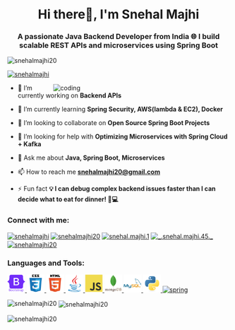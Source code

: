 <h1 align="center">Hi there👋, I'm Snehal Majhi</h1>
<h3 align="center">A passionate Java Backend Developer from India 🌐 I build scalable REST APIs and microservices using Spring Boot</h3>
<p align="left"> <img src="https://komarev.com/ghpvc/?username=snehalmajhi20&label=Profile%20views&color=0e75b6&style=flat" alt="snehalmajhi20" /> </p>

<p align="left"> 
  <a href="https://twitter.com/snehalmajhi" target="blank">
    <img src="https://img.shields.io/twitter/follow/snehalmajhi?logo=twitter&style=for-the-badge" alt="snehalmajhi" />
  </a>
</p>
<img align="right" alt="coding" width="400" src="https://cdn.dribbble.com/users/260312/screenshots/2553737/antnodeskdb.gif" />

- 🔭 I’m currently working on **Backend APIs**

- 🌱 I’m currently learning **Spring Security, AWS(lambda & EC2), Docker**

- 👯 I’m looking to collaborate on **Open Source Spring Boot Projects**

- 🤝 I’m looking for help with **Optimizing Microservices with Spring Cloud + Kafka**

- 💬 Ask me about **Java, Spring Boot, Microservices**

- 📫 How to reach me **snehalmajhi20@gmail.com**

- ⚡ Fun fact **💡 I can debug complex backend issues faster than I can decide what to eat for dinner! 🍕💻**

<h3 align="left">Connect with me:</h3>
<p align="left">
<a href="https://twitter.com/snehalmajhi" target="blank"><img align="center" src="https://raw.githubusercontent.com/rahuldkjain/github-profile-readme-generator/master/src/images/icons/Social/twitter.svg" alt="snehalmajhi" height="30" width="40" /></a>
<a href="https://linkedin.com/in/snehalmajhi20" target="blank"><img align="center" src="https://raw.githubusercontent.com/rahuldkjain/github-profile-readme-generator/master/src/images/icons/Social/linked-in-alt.svg" alt="snehalmajhi20" height="30" width="40" /></a>
<a href="https://fb.com/snehal.majhi.1" target="blank"><img align="center" src="https://raw.githubusercontent.com/rahuldkjain/github-profile-readme-generator/master/src/images/icons/Social/facebook.svg" alt="snehal.majhi.1" height="30" width="40" /></a>
<a href="https://instagram.com/_.snehal.majhi.45._" target="blank"><img align="center" src="https://raw.githubusercontent.com/rahuldkjain/github-profile-readme-generator/master/src/images/icons/Social/instagram.svg" alt="_.snehal.majhi.45._" height="30" width="40" /></a>
<a href="https://www.hackerrank.com/snehalmajhi20" target="blank"><img align="center" src="https://raw.githubusercontent.com/rahuldkjain/github-profile-readme-generator/master/src/images/icons/Social/hackerrank.svg" alt="snehalmajhi20" height="30" width="40" /></a>
</p>

<h3 align="left">Languages and Tools:</h3>
<p align="left"> <a href="https://getbootstrap.com" target="_blank" rel="noreferrer"> <img src="https://raw.githubusercontent.com/devicons/devicon/master/icons/bootstrap/bootstrap-plain-wordmark.svg" alt="bootstrap" width="40" height="40"/> </a> <a href="https://www.w3schools.com/css/" target="_blank" rel="noreferrer"> <img src="https://raw.githubusercontent.com/devicons/devicon/master/icons/css3/css3-original-wordmark.svg" alt="css3" width="40" height="40"/> </a> <a href="https://www.w3.org/html/" target="_blank" rel="noreferrer"> <img src="https://raw.githubusercontent.com/devicons/devicon/master/icons/html5/html5-original-wordmark.svg" alt="html5" width="40" height="40"/> </a> <a href="https://www.java.com" target="_blank" rel="noreferrer"> <img src="https://raw.githubusercontent.com/devicons/devicon/master/icons/java/java-original.svg" alt="java" width="40" height="40"/> </a> <a href="https://developer.mozilla.org/en-US/docs/Web/JavaScript" target="_blank" rel="noreferrer"> <img src="https://raw.githubusercontent.com/devicons/devicon/master/icons/javascript/javascript-original.svg" alt="javascript" width="40" height="40"/> </a> <a href="https://www.mongodb.com/" target="_blank" rel="noreferrer"> <img src="https://raw.githubusercontent.com/devicons/devicon/master/icons/mongodb/mongodb-original-wordmark.svg" alt="mongodb" width="40" height="40"/> </a> <a href="https://www.mysql.com/" target="_blank" rel="noreferrer"> <img src="https://raw.githubusercontent.com/devicons/devicon/master/icons/mysql/mysql-original-wordmark.svg" alt="mysql" width="40" height="40"/> </a> <a href="https://www.python.org" target="_blank" rel="noreferrer"> <img src="https://raw.githubusercontent.com/devicons/devicon/master/icons/python/python-original.svg" alt="python" width="40" height="40"/> </a> <a href="https://spring.io/" target="_blank" rel="noreferrer"> <img src="https://www.vectorlogo.zone/logos/springio/springio-icon.svg" alt="spring" width="40" height="40"/> </a> </p>

<p><img align="left" src="https://github-readme-stats.vercel.app/api/top-langs?username=snehalmajhi20&show_icons=true&locale=en&layout=compact" alt="snehalmajhi20" /></p>

<p>&nbsp;<img align="center" src="https://github-readme-stats.vercel.app/api?username=snehalmajhi20&show_icons=true&locale=en" alt="snehalmajhi20" /></p>

<p><img align="center" src="https://github-readme-streak-stats.herokuapp.com/?user=snehalmajhi20&" alt="snehalmajhi20" /></p>
